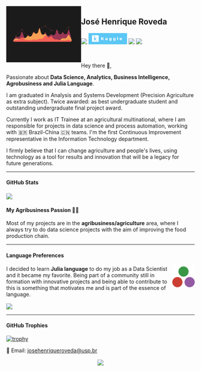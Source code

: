 <img align="left" alt="Area Chart" width="200" src="https://raw.githubusercontent.com/josehenriqueroveda/josehenriqueroveda/master/icon/areachart.gif">
<h2>José Henrique Roveda</h2>

<p align='left'>
<a href="https://www.linkedin.com/in/jhroveda/"><img height="30" src="https://img.shields.io/badge/LinkedIn-0077B5?style=for-the-badge&logo=linkedin&logoColor=white"></a>
<a href="https://www.kaggle.com/josehenriqueroveda"><img height="30" src="https://raw.githubusercontent.com/josehenriqueroveda/josehenriqueroveda/master/icon/kaggle-badge.png"></a>
 <a href="https://julialang.org/"><img height="30" src="https://img.shields.io/badge/-Julia-9558B2?style=for-the-badge&logo=julia&logoColor=white"></a>
<a href="https://stackoverflow.com/users/13136846/jos%c3%a9-henrique-roveda"><img height="30" src="https://img.shields.io/badge/Stack_Overflow-FE7A16?style=for-the-badge&logo=stack-overflow&logoColor=white"></a>
</p>
<br>

Hey there 👋,

Passionate about <b>Data Science, Analytics, Business Intelligence, Agrobusiness and Julia Language</b>.

I am graduated in Analysis and Systems Development (Precision Agriculture as extra subject). Twice awarded: as best undergraduate student and outstanding undergraduate final project award.

Currently I work as IT Trainee at an agricultural multinational, where I am responsible for projects in data science and process automation, working with 🇧🇷 Brazil-China 🇨🇳 teams.
I'm the first Continuous Improvement representative in the Information Technology department.

I firmly believe that I can change agriculture and people's lives, using technology as a tool for results and innovation that will be a legacy for future generations.

---
<h4>GitHub Stats</h4>

<a href="https://github.com/josehenriqueroveda/github-readme-stats">
  <img align="center" src="https://github-readme-stats.vercel.app/api?username=josehenriqueroveda&count_private=true&show_icons=true&theme=github_dark" />
</a>
<h4> My Agribusiness Passion 🌱🚜 </h4>
Most of my projects are in the <b>agribusiness/agriculture</b> area, where I always try to do data science projects with the aim of improving the food production chain.


---
<h4>Language Preferences</h4>
<img align="right" alt="Julia Icon" width="60" src="https://raw.githubusercontent.com/josehenriqueroveda/josehenriqueroveda/master/icon/Julia%20Language-logo.svg">
<p>I decided to learn <b>Julia language</b> to do my job as a Data Scientist and it became my favorite. Being part of a community still in formation with innovative projects and being able to contribute to this is something that motivates me and is part of the essence of language.
</p>

<a href="https://github.com/josehenriqueroveda/github-readme-stats">
  <img align="center" src="https://github-readme-stats.vercel.app/api/top-langs/?username=josehenriqueroveda&layout=compact&langs_count=3&theme=github_dark" />
</a>

---

<h4>GitHub Trophies</h4>
 
 [![trophy](https://github-profile-trophy.vercel.app/?username=josehenriqueroveda&theme=discord&no-bg=true&no-frame=true&title=Repo,Commits,Stars,Followers)](https://github.com/josehenriqueroveda/github-profile-trophy)


<p>📨 Email: <a href="josehenriqueroveda@usp.br">josehenriqueroveda@usp.br</a></p>

<p align='center'>
<img align='center' src="https://visitor-badge.glitch.me/badge?page_id=josehenriqueroveda.visitor-badge">
<p/>

